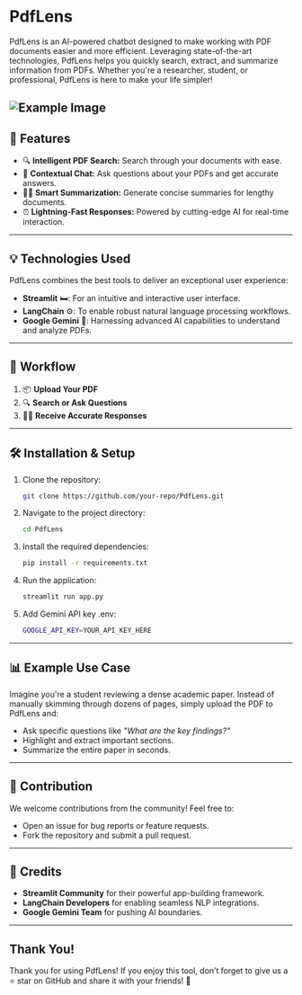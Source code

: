 #  PdfLens 

PdfLens is an AI-powered chatbot designed to make working with PDF documents easier and more efficient. Leveraging state-of-the-art technologies, PdfLens helps you quickly search, extract, and summarize information from PDFs. Whether you're a researcher, student, or professional, PdfLens is here to make your life simpler!

![Example Image](https://raw.githubusercontent.com/D3vShoaib/SideProjectsArchive/refs/heads/main/photo_6064172172307449048_w.jpg)
---
## 🚀 Features
- 🔍 **Intelligent PDF Search:** Search through your documents with ease.
- 💬 **Contextual Chat:** Ask questions about your PDFs and get accurate answers.
- 🕵️‍♂️ **Smart Summarization:** Generate concise summaries for lengthy documents.
- ⏰ **Lightning-Fast Responses:** Powered by cutting-edge AI for real-time interaction.

---

## 💡 Technologies Used

PdfLens combines the best tools to deliver an exceptional user experience:

- **Streamlit** 🛏️: For an intuitive and interactive user interface.
- **LangChain** ⚙️: To enable robust natural language processing workflows.
- **Google Gemini** 🌌: Harnessing advanced AI capabilities to understand and analyze PDFs.

---

## 🔄 Workflow

1. 📦 **Upload Your PDF**
2. 🔍 **Search or Ask Questions**
3. 🕵️‍♂️ **Receive Accurate Responses**

---

## 🛠️ Installation & Setup

1. Clone the repository:
   ```bash
   git clone https://github.com/your-repo/PdfLens.git
   ```

2. Navigate to the project directory:
   ```bash
   cd PdfLens
   ```

3. Install the required dependencies:
   ```bash
   pip install -r requirements.txt
   ```

4. Run the application:
   ```bash
   streamlit run app.py
   ```
5. Add Gemini API key .env:
   ```bash
   GOOGLE_API_KEY=YOUR_API_KEY_HERE
   ```

---

## 📊 Example Use Case

Imagine you're a student reviewing a dense academic paper. Instead of manually skimming through dozens of pages, simply upload the PDF to PdfLens and:

- Ask specific questions like *"What are the key findings?"*
- Highlight and extract important sections.
- Summarize the entire paper in seconds.

---

## 📢 Contribution

We welcome contributions from the community! Feel free to:
- Open an issue for bug reports or feature requests.
- Fork the repository and submit a pull request.

---

## 🌟 Credits

- **Streamlit Community** for their powerful app-building framework.
- **LangChain Developers** for enabling seamless NLP integrations.
- **Google Gemini Team** for pushing AI boundaries.

---

##  Thank You!
Thank you for using PdfLens! If you enjoy this tool, don’t forget to give us a ⭐ star on GitHub and share it with your friends! 🎉

